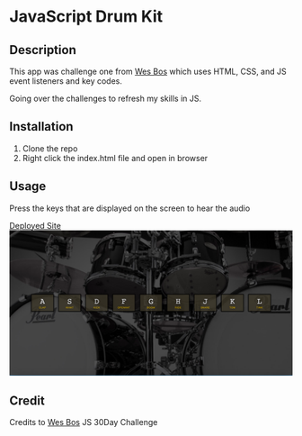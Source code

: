 # JavaScript Drum Kit

## Description

This app was challenge one from [Wes Bos](https://javascript30.com/) which uses HTML, CSS, and JS event listeners and key codes.

Going over the challenges to refresh my skills in JS. 
## Installation

1. Clone the repo
2. Right click the index.html file and open in browser

## Usage

Press the keys that are displayed on the screen to hear the audio

[Deployed Site](https://sharonkim09.github.io/JS-Drum-Kit/)
![](./JS-DrumKit.png)


## Credit

Credits to [Wes Bos](https://github.com/wesbos) JS 30Day Challenge

